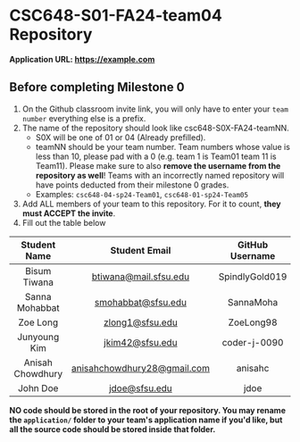 # CSC648-S01-FA24-team04 Repository

**Application URL: <https://example.com>**

## Before completing Milestone 0

1. On the Github classroom invite link, you will only have to enter your `team number` everything else is a prefix.
2. The name of the repository should look like csc648-S0X-FA24-teamNN.
   - S0X will be one of 01 or 04 (Already prefilled).
   - teamNN should be your team number. Team numbers whose value is less than
     10, please pad with a 0 (e.g. team 1 is Team01 team 11 is Team11). Please
     make sure to also **remove the username from the repository as well**!
     Teams with an incorrectly named repository will have points deducted from
     their milestone 0 grades.
   - Examples: `csc648-04-sp24-Team01`, `csc648-01-sp24-Team05`
3. Add ALL members of your team to this repository. For it to count, **they must
   ACCEPT the invite**.
4. Fill out the table below

|   Student Name   |        Student Email        | GitHub Username |  Student's role   |
| :--------------: | :-------------------------: | :-------------: | :---------------: |
|   Bisum Tiwana   |    btiwana@mail.sfsu.edu    | SpindlyGold019  |    Team Leader    |
|  Sanna Mohabbat  |     smohabbat@sfsu.edu      |    SannaMoha    |    Frontend,Backend   |
|     Zoe Long     |       zlong1@sfsu.edu       |    ZoeLong98    |     Frontend      |
|   Junyoung Kim   |       jkim42@sfsu.edu       |  coder-j-0090   | Database(Backend) |
| Anisah Chowdhury | anisahchowdhury28@gmail.com |     anisahc     |      Backend      |
|     John Doe     |        jdoe@sfsu.edu        |      jdoe       |    Team Leader    |

**NO code should be stored in the root of your repository. You may rename the
`application/` folder to your team's application name if you'd like, but all the
source code should be stored inside that folder.**
